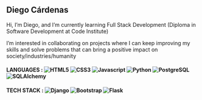 <!-- Credits to my mentor Lauren-Nicole (Profile:https://github.com/CluelessBiker)-->
## Diego Cárdenas 

 Hi, I’m Diego, and I’m currently learning Full Stack Development (Diploma in Software Development at Code Institute)

 I’m interested in collaborating on projects where I can keep improving my skills and solve problems that can bring a positive impact on society/industries/humanity

<!-- ![Profile views](https://komarev.com/ghpvc/?username=CluelessBiker&label=Profile%20views&color=EF2D5E&style=flat) -->

<!-- Icons came from : [Simple Icons](https://simpleicons.org/) -->
#### LANGUAGES : ![HTML5](https://img.shields.io/badge/-HTML5-E34F26?logo=html5&logoColor=white&style=flat) ![CSS3](https://img.shields.io/badge/-CSS3-0f72b7?logo=css3&logoColor=white&style=flat) ![Javascript](https://img.shields.io/badge/-JavaScript-F7DF1E?logo=javascript&logoColor=white&style=flat) ![Python](https://img.shields.io/badge/-Python-3776AB?logo=python&logoColor=white&style=flat) ![PostgreSQL](https://img.shields.io/badge/-PostgreSQL-4169E1?logo=postgreSQL&logoColor=white&style=flat) ![SQLAlchemy](https://img.shields.io/badge/-SQLAlchemy-D71F00?logo=SQLAlchemy&logoColor=white&style=flat)
<!--![TypeScript](https://img.shields.io/badge/-TypeScript-EF2D5E?logo=typescript&logoColor=white&style=flat) ![Javascript](https://img.shields.io/badge/-JavaScript-F7DF1E?logo=javascript&logoColor=white&style=flat) ![Python](https://img.shields.io/badge/-Python-3776AB?logo=python&logoColor=white&style=flat)-->
#### TECH STACK : ![Django](https://img.shields.io/badge/-Django-092E20?logo=django&logoColor=white&style=flat) ![Bootstrap](https://img.shields.io/badge/-Bootstrap-7952B3?logo=bootstrap&logoColor=white&style=flat) ![Flask](https://img.shields.io/badge/-Flask-000000?logo=flask&logoColor=white&style=flat)
<!-- #### TECH STACK : ![React.js](https://img.shields.io/badge/-React.js-61DAFB?logo=react&logoColor=white&style=flat) ![Redux](https://img.shields.io/badge/-Redux-764ABC?logo=redux&logoColor=white&style=flat) ![RTK](https://img.shields.io/badge/-RTK-999999?logo=redux&logoColor=white&style=flat) ![Django](https://img.shields.io/badge/-Django-092E20?logo=django&logoColor=white&style=flat) ![Flask](https://img.shields.io/badge/-Flask-000000?logo=flask&logoColor=white&style=flat) ![Bootstrap](https://img.shields.io/badge/-Bootstrap-7952B3?logo=bootstrap&logoColor=white&style=flat) ![MUI](https://img.shields.io/badge/-MUI-007FFF?logo=mui&logoColor=white&style=flat) ![Git](https://img.shields.io/badge/-Git-F05032?logo=git&logoColor=white&style=flat) ![npm](https://img.shields.io/badge/-npm-CB3837?logo=npm&logoColor=white&style=flat) ![Yarn](https://img.shields.io/badge/-Yarn-2C8EBB?logo=Yarn&logoColor=white&style=flat) ![Node.js](https://img.shields.io/badge/-Node.js-339933?logo=Node&logoColor=white&style=flat) ![ESLint](https://img.shields.io/badge/-ESLint-4B32C3?logo=ESLint&logoColor=white&style=flat)

#### ADDITIONAL : ![Illustrator](https://img.shields.io/badge/-Illustrator-FF9A00?logo=adobeillustrator&logoColor=white&style=flat) ![inDesign](https://img.shields.io/badge/-inDesign-FF3366?logo=adobeindesign&logoColor=white&style=flat) ![Photoshop](https://img.shields.io/badge/-Photoshop-31A8FF?logo=adobephotoshop&logoColor=white&style=flat) ![Premier Pro](https://img.shields.io/badge/-Premier%20Pro-9999FF?logo=adobepremierpro&logoColor=white&style=flat) ![Figma](https://img.shields.io/badge/-Figma-F24E1E?logo=figma&logoColor=white&style=flat) ![Postman](https://img.shields.io/badge/-Postman-892CA0?logo=Postman&logoColor=white&style=flat) -->

<!-- ![Github stats](https://github-readme-stats.vercel.app/api?username=cluelessbiker&show_icons=true&locale=en&theme=vision-friendly-dark) -->

<!-- ![GitHub streak](https://github-readme-streak-stats.herokuapp.com/?user=cluelessbiker&) --> 
          
<!---
diegocardenast/diegocardenast is a ✨ special ✨ repository because its `README.md` (this file) appears on your GitHub profile.
You can click the Preview link to take a look at your changes.
--->
